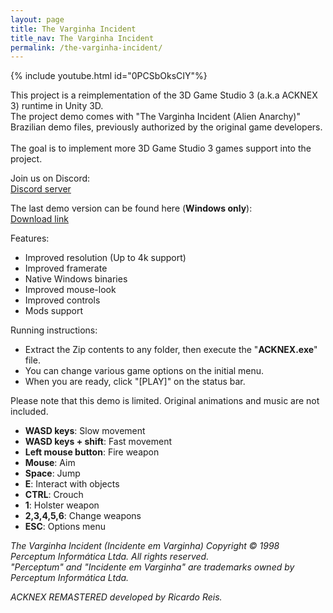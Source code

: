 ```yaml
---
layout: page
title: The Varginha Incident
title_nav: The Varginha Incident
permalink: /the-varginha-incident/
---
```

{% include youtube.html id="0PCSbOksCIY"%}

This project is a reimplementation of the 3D Game Studio 3 (a.k.a ACKNEX 3) runtime in Unity 3D.<br>
The project demo comes with "The Varginha Incident (Alien Anarchy)" Brazilian demo files, previously authorized by the original game developers.<br><br>
The goal is to implement more 3D Game Studio 3 games support into the project.

Join us on Discord:<br>
[Discord server](https://discord.gg/WpMFRk3qT7)

The last demo version can be found here (**Windows only**):<br>
[Download link](https://drive.google.com/file/d/1rVMuwemFJBgl18sh0To-Az6Jq1KQPNYA/view?usp=sharing)

Features:<br>
- Improved resolution (Up to 4k support)
- Improved framerate
- Native Windows binaries
- Improved mouse-look
- Improved controls
- Mods support

Running instructions:<br>
- Extract the Zip contents to any folder, then execute the "**ACKNEX.exe**" file.
- You can change various game options on the initial menu.
- When you are ready, click "[PLAY]" on the status bar.
  
Please note that this demo is limited. Original animations and music are not included.

- **WASD keys**: Slow movement
- **WASD keys + shift**: Fast movement
- **Left mouse button**: Fire weapon
- **Mouse**: Aim
- **Space**: Jump
- **E**: Interact with objects
- **CTRL**: Crouch
- **1**: Holster weapon
- **2,3,4,5,6**: Change weapons
- **ESC**: Options menu

*The Varginha Incident (Incidente em Varginha) Copyright © 1998 Perceptum Informática Ltda. All rights reserved.<br>
"Perceptum" and "Incidente em Varginha" are trademarks owned by Perceptum Informática Ltda.*

*ACKNEX REMASTERED developed by Ricardo Reis.*

